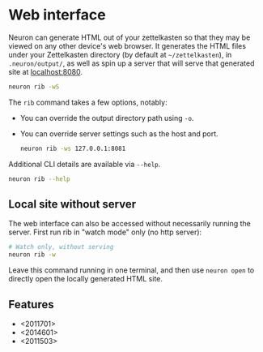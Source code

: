 # Web interface

Neuron can generate HTML out of your zettelkasten so that they may be viewed on any other device's web browser. It generates the HTML files under your Zettelkasten directory (by default at `~/zettelkasten`), in `.neuron/output/`, as well as spin up a server that will serve that generated site at [localhost:8080](http://localhost:8080).

```bash
neuron rib -wS
```

The `rib` command takes a few options, notably:

* You can override the output directory path using `-o`.

* You can override server settings such as the host and port.

    ```bash
    neuron rib -ws 127.0.0.1:8081
    ```

Additional CLI details are available via `--help`.

```bash
neuron rib --help
```

## Local site without server

The web interface can also be accessed without necessarily running the server.
First run rib in "watch mode" only (no http server):

```bash
# Watch only, without serving
neuron rib -w
```

Leave this command running in one terminal, and then use `neuron open` to directly open the locally generated HTML site.


## Features 

* <2011701>
* <2014601>
* <2011503>

